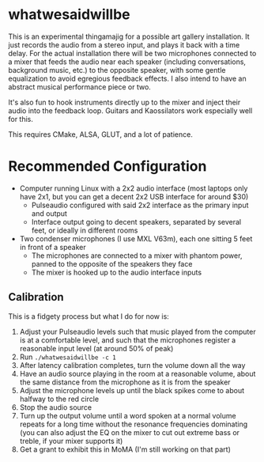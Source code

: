 # whatwesaidwillbe

This is an experimental thingamajig for a possible art gallery installation. It just records the audio from a stereo input, and plays it back with a time delay. For the actual installation there will be two microphones connected to a mixer that feeds the audio near each speaker (including conversations, background music, etc.) to the opposite speaker, with some gentle equalization to avoid egregious feedback effects. I also intend to have an abstract musical performance piece or two.

It's also fun to hook instruments directly up to the mixer and inject their audio into the feedback loop. Guitars and Kaossilators work especially well for this.

This requires CMake, ALSA, GLUT, and a lot of patience.

# Recommended Configuration

* Computer running Linux with a 2x2 audio interface (most laptops only have 2x1, but you can get a decent 2x2 USB interface for around $30)
  * Pulseaudio configured with said 2x2 interface as the primary input and output
  * Interface output going to decent speakers, separated by several feet, or ideally in different rooms
* Two condenser microphones (I use MXL V63m), each one sitting 5 feet in front of a speaker
  * The microphones are connected to a mixer with phantom power, panned to the opposite of the speakers they face
  * The mixer is hooked up to the audio interface inputs

## Calibration

This is a fidgety process but what I do for now is:

1. Adjust your Pulseaudio levels such that music played from the computer is at a comfortable level, and such that the microphones register a reasonable input level (at around 50% of peak)
2. Run `./whatwesaidwillbe -c 1`
3. After latency calibration completes, turn the volume down all the way
4. Have an audio source playing in the room at a reasonable volume, about the same distance from the microphone as it is from the speaker
5. Adjust the microphone levels up until the black spikes come to about halfway to the red circle
6. Stop the audio source
7. Turn up the output volume until a word spoken at a normal volume repeats for a long time without the resonance frequencies dominating (you can also adjust the EQ on the mixer to cut out extreme bass or treble, if your mixer supports it)
8. Get a grant to exhibit this in MoMA (I'm still working on that part)
